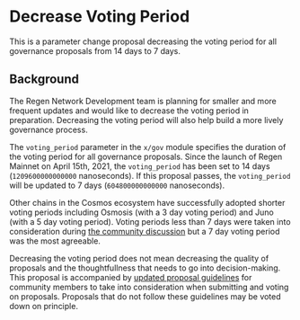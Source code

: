 # Decrease Voting Period

This is a parameter change proposal decreasing the voting period for all governance proposals from 14 days to 7 days.

## Background

The Regen Network Development team is planning for smaller and more frequent updates and would like to decrease the voting period in preparation. Decreasing the voting period will also help build a more lively governance process.

The `voting_period` parameter in the `x/gov` module specifies the duration of the voting period for all governance proposals. Since the launch of Regen Mainnet on April 15th, 2021, the `voting_period` has been set to 14 days (`1209600000000000` nanoseconds). If this proposal passes, the `voting_period` will be updated to 7 days (`604800000000000` nanoseconds).

Other chains in the Cosmos ecosystem have successfully adopted shorter voting periods including Osmosis (with a 3 day voting period) and Juno (with a 5 day voting period). Voting periods less than 7 days were taken into consideration during [the community discussion](https://commonwealth.im/regen/discussion/3762-governance-window-repost-from-discourse-forum) but a 7 day voting period was the most agreeable.

Decreasing the voting period does not mean decreasing the quality of proposals and the thoughtfullness that needs to go into decision-making. This proposal is accompanied by [updated proposal guidelines](https://github.com/regen-network/governance) for community members to take into consideration when submitting and voting on proposals. Proposals that do not follow these guidelines may be voted down on principle.
